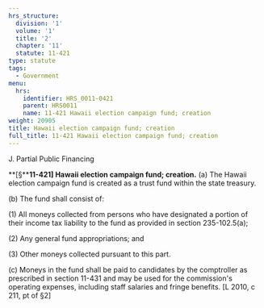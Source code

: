 ```yaml
---
hrs_structure:
  division: '1'
  volume: '1'
  title: '2'
  chapter: '11'
  statute: 11-421
type: statute
tags:
  - Government
menu:
  hrs:
    identifier: HRS_0011-0421
    parent: HRS0011
    name: 11-421 Hawaii election campaign fund; creation
weight: 20905
title: Hawaii election campaign fund; creation
full_title: 11-421 Hawaii election campaign fund; creation
---
```

J. Partial Public Financing

**[§****11-421] Hawaii election campaign fund; creation.** (a) The Hawaii election campaign fund is created as a trust fund within the state treasury.

(b) The fund shall consist of:

(1) All moneys collected from persons who have designated a portion of their income tax liability to the fund as provided in section 235-102.5(a);

(2) Any general fund appropriations; and

(3) Other moneys collected pursuant to this part.

(c) Moneys in the fund shall be paid to candidates by the comptroller as prescribed in section 11-431 and may be used for the commission's operating expenses, including staff salaries and fringe benefits. [L 2010, c 211, pt of §2]